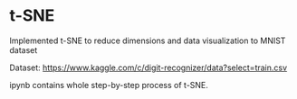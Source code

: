 # t-SNE

Implemented t-SNE to reduce dimensions and data visualization to MNIST dataset

Dataset: https://www.kaggle.com/c/digit-recognizer/data?select=train.csv

ipynb contains whole step-by-step process of t-SNE.

